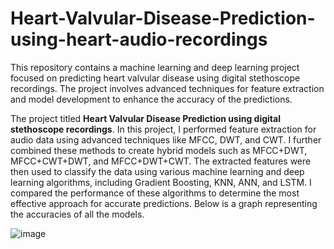 # Heart-Valvular-Disease-Prediction-using-heart-audio-recordings
This repository contains a machine learning and deep learning project focused on predicting heart valvular disease using digital stethoscope recordings. The project involves advanced techniques for feature extraction and model development to enhance the accuracy of the predictions.

The project titled **Heart Valvular Disease Prediction using digital stethoscope recordings**. In this project, I performed feature extraction for audio data using advanced techniques like MFCC, DWT, and CWT. I further combined these methods to create hybrid models such as MFCC+DWT, MFCC+CWT+DWT, and MFCC+DWT+CWT. The extracted features were then used to classify the data using various machine learning and deep learning algorithms, including Gradient Boosting, KNN, ANN, and LSTM. I compared the performance of these algorithms to determine the most effective approach for accurate predictions. Below is a graph representing the accuracies of all the models.

![image](https://github.com/user-attachments/assets/12545a0d-fe43-4e94-9d7d-035ff1b635ae)
